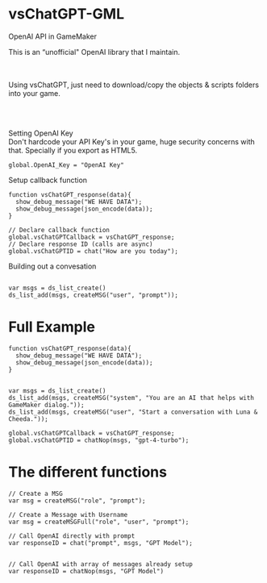 # vsChatGPT-GML
OpenAI API in GameMaker

This is an “unofficial" OpenAI library that I maintain.

<br/><br/>
Using vsChatGPT, just need to download/copy the objects & scripts folders into your game.

<br/><br/>

Setting OpenAI Key
<br/>Don't hardcode your API Key's in your game, huge security concerns with that. Specially if you export as HTML5.
````
global.OpenAI_Key = "OpenAI Key"
````

Setup callback function
````
function vsChatGPT_response(data){
  show_debug_message("WE HAVE DATA");
  show_debug_message(json_encode(data));
}

// Declare callback function
global.vsChatGPTCallback = vsChatGPT_response;
// Declare response ID (calls are async)
global.vsChatGPTID = chat("How are you today");
````


Building out a convesation
````

var msgs = ds_list_create()
ds_list_add(msgs, createMSG("user", "prompt"));

````


# Full Example
````
function vsChatGPT_response(data){
  show_debug_message("WE HAVE DATA");
  show_debug_message(json_encode(data));
}


var msgs = ds_list_create()
ds_list_add(msgs, createMSG("system", "You are an AI that helps with GameMaker dialog."));
ds_list_add(msgs, createMSG("user", "Start a conversation with Luna & Cheeda."));

global.vsChatGPTCallback = vsChatGPT_response;
global.vsChatGPTID = chatNop(msgs, "gpt-4-turbo");
````



# The different functions
````
// Create a MSG
var msg = createMSG("role", "prompt");

// Create a Message with Username
var msg = createMSGFull("role", "user", "prompt");

// Call OpenAI directly with prompt
var responseID = chat("prompt", msgs, "GPT Model");


// Call OpenAI with array of messages already setup
var responseID = chatNop(msgs, "GPT Model")
````
